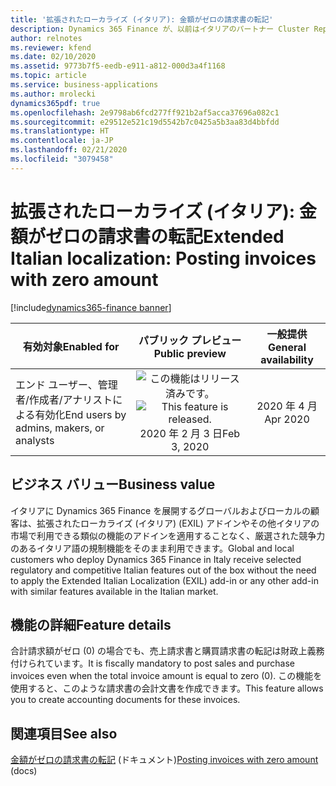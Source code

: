 ```yaml
---
title: '拡張されたローカライズ (イタリア): 金額がゼロの請求書の転記'
description: Dynamics 365 Finance が、以前はイタリアのパートナー Cluster Reply によって提供された、拡張されたローカライズ (イタリア) (EXIL) アドインでのみ利用可能であった、イタリア語固有の機能セットが利用できるように拡張されました。
author: relnotes
ms.reviewer: kfend
ms.date: 02/10/2020
ms.assetid: 9773b7f5-eedb-e911-a812-000d3a4f1168
ms.topic: article
ms.service: business-applications
ms.author: mrolecki
dynamics365pdf: true
ms.openlocfilehash: 2e9798ab6fcd277ff921b2af5acca37696a082c1
ms.sourcegitcommit: e29512e521c19d5542b7c0425a5b3aa83d4bbfdd
ms.translationtype: HT
ms.contentlocale: ja-JP
ms.lasthandoff: 02/21/2020
ms.locfileid: "3079458"
---
```

# <a name="extended-italian-localization-posting-invoices-with-zero-amount"></a><span data-ttu-id="2d00c-103">拡張されたローカライズ (イタリア): 金額がゼロの請求書の転記</span><span class="sxs-lookup"><span data-stu-id="2d00c-103">Extended Italian localization: Posting invoices with zero amount</span></span>
[!include[dynamics365-finance banner](../includes/dynamics365-finance.md)]

| <span data-ttu-id="2d00c-104">有効対象</span><span class="sxs-lookup"><span data-stu-id="2d00c-104">Enabled for</span></span>    |  <span data-ttu-id="2d00c-105">パブリック プレビュー</span><span class="sxs-lookup"><span data-stu-id="2d00c-105">Public preview</span></span> | <span data-ttu-id="2d00c-106">一般提供</span><span class="sxs-lookup"><span data-stu-id="2d00c-106">General availability</span></span> | 
| ---------- | :----------: |:----------: |
|<span data-ttu-id="2d00c-107">エンド ユーザー、管理者/作成者/アナリストによる有効化</span><span class="sxs-lookup"><span data-stu-id="2d00c-107">End users by admins, makers, or analysts</span></span>|<span data-ttu-id="2d00c-108">![この機能はリリース済みです。](/dynamics365-release-plan/media/green-checkmark.png "この機能はリリース済みです。")</span><span class="sxs-lookup"><span data-stu-id="2d00c-108">![This feature is released.](/dynamics365-release-plan/media/green-checkmark.png "This feature is released.")</span></span> <span data-ttu-id="2d00c-109">2020 年 2 月 3 日</span><span class="sxs-lookup"><span data-stu-id="2d00c-109">Feb 3, 2020</span></span>| <span data-ttu-id="2d00c-110">2020 年 4 月</span><span class="sxs-lookup"><span data-stu-id="2d00c-110">Apr 2020</span></span>|


## <a name="business-value"></a><span data-ttu-id="2d00c-111">ビジネス バリュー</span><span class="sxs-lookup"><span data-stu-id="2d00c-111">Business value</span></span>
<!-- bv start -->
<span data-ttu-id="2d00c-112">イタリアに Dynamics 365 Finance を展開するグローバルおよびローカルの顧客は、拡張されたローカライズ (イタリア) (EXIL) アドインやその他イタリアの市場で利用できる類似の機能のアドインを適用することなく、厳選された競争力のあるイタリア語の規制機能をそのまま利用できます。</span><span class="sxs-lookup"><span data-stu-id="2d00c-112">Global and local customers who deploy Dynamics 365 Finance in Italy receive selected regulatory and competitive Italian features out of the box without the need to apply the Extended Italian Localization (EXIL) add-in or any other add-in with similar features available in the Italian market.</span></span>
<!-- bv end -->



## <a name="feature-details"></a><span data-ttu-id="2d00c-113">機能の詳細</span><span class="sxs-lookup"><span data-stu-id="2d00c-113">Feature details</span></span>
<!--feature detail start -->
<span data-ttu-id="2d00c-114">合計請求額がゼロ (0) の場合でも、売上請求書と購買請求書の転記は財政上義務付けられています。</span><span class="sxs-lookup"><span data-stu-id="2d00c-114">It is fiscally mandatory to post sales and purchase invoices even when the total invoice amount is equal to zero (0).</span></span> <span data-ttu-id="2d00c-115">この機能を使用すると、このような請求書の会計文書を作成できます。</span><span class="sxs-lookup"><span data-stu-id="2d00c-115">This feature allows you to create accounting documents for these invoices.</span></span>
<!--feature detail end -->










## <a name="see-also"></a><span data-ttu-id="2d00c-116">関連項目</span><span class="sxs-lookup"><span data-stu-id="2d00c-116">See also</span></span>

<span data-ttu-id="2d00c-117">[金額がゼロの請求書の転記](https://docs.microsoft.com/dynamics365/finance/localizations/emea-ita-exil-zero-invoice-posting) (ドキュメント)</span><span class="sxs-lookup"><span data-stu-id="2d00c-117">[Posting invoices with zero amount](https://docs.microsoft.com/dynamics365/finance/localizations/emea-ita-exil-zero-invoice-posting) (docs)</span></span>
